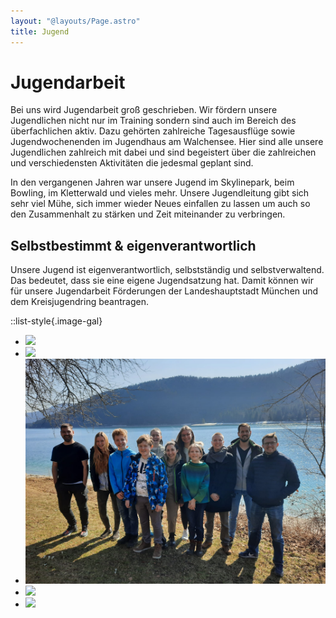 ```yaml
---
layout: "@layouts/Page.astro"
title: Jugend
---
```


# Jugendarbeit

Bei uns wird Jugendarbeit groß geschrieben. Wir fördern unsere Jugendlichen nicht nur im Training sondern sind auch im Bereich des überfachlichen aktiv. Dazu gehörten zahlreiche Tagesausflüge sowie Jugendwochenenden im Jugendhaus am Walchensee. Hier sind alle unsere Jugendlichen zahlreich mit dabei und sind begeistert über die zahlreichen und verschiedensten Aktivitäten die jedesmal geplant sind.

In den vergangenen Jahren war unsere Jugend im Skylinepark, beim Bowling, im Kletterwald und vieles mehr. Unsere Jugendleitung gibt sich sehr viel Mühe, sich immer wieder Neues einfallen zu lassen um auch so den Zusammenhalt zu stärken und Zeit miteinander zu verbringen.

## Selbstbestimmt & eigenverantwortlich

Unsere Jugend ist eigenverantwortlich, selbstständig und selbstverwaltend. Das bedeutet, dass sie eine eigene Jugendsatzung hat. Damit können wir für unsere Jugendarbeit Förderungen der Landeshauptstadt München und dem Kreisjugendring beantragen.

::list-style{.image-gal}

- ![](/images/uploads/dsc03408.jpg)
- ![](/images/uploads/dsc03401.jpg)
- ![](/images/uploads/img-20220320-wa0030.jpg)
- ![](/images/uploads/img_0070.jpg)
- ![](/images/uploads/img_0241.jpg)
